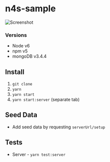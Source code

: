 # n4s-sample

![Screenshot](https://github.com/franvarney/n4s-sample/blob/master/screenshots/ss1.png)

### Versions

- Node v6
- npm v5
- mongoDB v3.4.4

## Install

1. `git clone`
2. `yarn`
3. `yarn start`
4. `yarn start:server` (separate tab)

## Seed Data

- Add seed data by requesting `serverUrl/setup`

## Tests

- Server - `yarn test:server`
